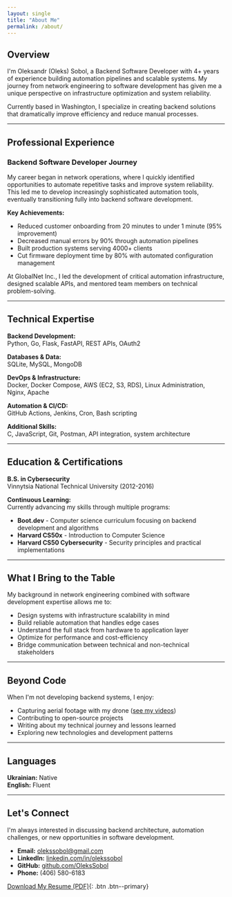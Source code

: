 ```yaml
---
layout: single
title: "About Me"
permalink: /about/
---
```


## Overview

I'm Oleksandr (Oleks) Sobol, a Backend Software Developer with 4+ years of experience building automation pipelines and scalable systems. My journey from network engineering to software development has given me a unique perspective on infrastructure optimization and system reliability.

Currently based in Washington, I specialize in creating backend solutions that dramatically improve efficiency and reduce manual processes.

---

## Professional Experience

### Backend Software Developer Journey

My career began in network operations, where I quickly identified opportunities to automate repetitive tasks and improve system reliability. This led me to develop increasingly sophisticated automation tools, eventually transitioning fully into backend software development.

**Key Achievements:**
- Reduced customer onboarding from 20 minutes to under 1 minute (95% improvement)
- Decreased manual errors by 90% through automation pipelines
- Built production systems serving 4000+ clients
- Cut firmware deployment time by 80% with automated configuration management

At GlobalNet Inc., I led the development of critical automation infrastructure, designed scalable APIs, and mentored team members on technical problem-solving.

---

## Technical Expertise

**Backend Development:**  
Python, Go, Flask, FastAPI, REST APIs, OAuth2

**Databases & Data:**  
SQLite, MySQL, MongoDB

**DevOps & Infrastructure:**  
Docker, Docker Compose, AWS (EC2, S3, RDS), Linux Administration, Nginx, Apache

**Automation & CI/CD:**  
GitHub Actions, Jenkins, Cron, Bash scripting

**Additional Skills:**  
C, JavaScript, Git, Postman, API integration, system architecture

---

## Education & Certifications

**B.S. in Cybersecurity**  
Vinnytsia National Technical University (2012-2016)

**Continuous Learning:**  
Currently advancing my skills through multiple programs:
- **Boot.dev** - Computer science curriculum focusing on backend development and algorithms
- **Harvard CS50x** - Introduction to Computer Science
- **Harvard CS50 Cybersecurity** - Security principles and practical implementations

---

## What I Bring to the Table

My background in network engineering combined with software development expertise allows me to:
- Design systems with infrastructure scalability in mind
- Build reliable automation that handles edge cases
- Understand the full stack from hardware to application layer
- Optimize for performance and cost-efficiency
- Bridge communication between technical and non-technical stakeholders

---

## Beyond Code

When I'm not developing backend systems, I enjoy:
- Capturing aerial footage with my drone ([see my videos](/videos/))
- Contributing to open-source projects
- Writing about my technical journey and lessons learned
- Exploring new technologies and development patterns

---

## Languages

**Ukrainian:** Native  
**English:** Fluent

---

## Let's Connect

I'm always interested in discussing backend architecture, automation challenges, or new opportunities in software development.

- **Email:** [olekssobol@gmail.com](mailto:olekssobol@gmail.com)
- **LinkedIn:** [linkedin.com/in/olekssobol](https://www.linkedin.com/in/olekssobol/)
- **GitHub:** [github.com/OleksSobol](https://github.com/OleksSobol)
- **Phone:** (406) 580-6183

[Download My Resume (PDF)](/assets/resume.pdf){: .btn .btn--primary}